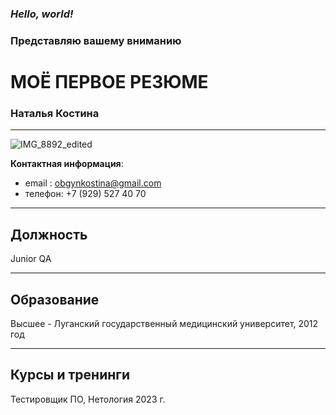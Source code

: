 ### *Hello, world!*

### Представляю вашему вниманию

# МОЁ ПЕРВОЕ РЕЗЮМЕ

### Наталья Костина 
-----

![IMG_8892_edited](https://user-images.githubusercontent.com/122474543/217064520-c60a8563-a3c9-44d7-b009-0460cff76c80.jpg)

__Контактная информация__:

- email : obgynkostina@gmail.com
- телефон: +7 (929) 527 40 70
----
 ## Должность ## 
 Junior QA 

 ---
 ## Образование ##
 Высшее - Луганский государственный медицинский университет, 2012 год
 
 ----
## Курсы и тренинги ##

Тестировщик ПО, Нетология 2023 г. 

